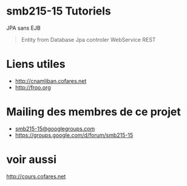 # smb215-15 Tutoriels

JPA sans EJB 
> Entity from Database
> Jpa controler
> WebService REST

# Liens utiles
* http://cnamliban.cofares.net
* http://froo.org

# Mailing des membres de ce projet
* smb215-15@googlegroups.com
* https://groups.google.com/d/forum/smb215-15

# voir aussi
  http://cours.cofares.net


